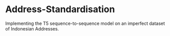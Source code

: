 # Address-Standardisation
Implementing the T5 sequence-to-sequence model on an imperfect dataset of Indonesian Addresses.
